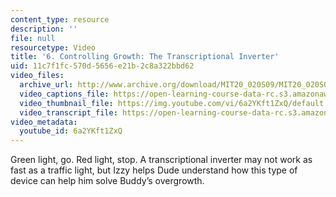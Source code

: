 ```yaml
---
content_type: resource
description: ''
file: null
resourcetype: Video
title: '6. Controlling Growth: The Transcriptional Inverter'
uid: 11c7f1fc-570d-5656-e21b-2c8a322bbd62
video_files:
  archive_url: http://www.archive.org/download/MIT20_020S09/MIT20_020S09_inverter.mp4
  video_captions_file: https://open-learning-course-data-rc.s3.amazonaws.com/20-020-introduction-to-biological-engineering-design-spring-2009/1b8a5a51362052e7aa045289699e66d4_6a2YKft1ZxQ.vtt
  video_thumbnail_file: https://img.youtube.com/vi/6a2YKft1ZxQ/default.jpg
  video_transcript_file: https://open-learning-course-data-rc.s3.amazonaws.com/20-020-introduction-to-biological-engineering-design-spring-2009/ae64311e5dbfeb56d5f053d92469e2ef_6a2YKft1ZxQ.pdf
video_metadata:
  youtube_id: 6a2YKft1ZxQ
---
```


Green light, go. Red light, stop. A transcriptional inverter may not work as fast as a traffic light, but Izzy helps Dude understand how this type of device can help him solve Buddy’s overgrowth.